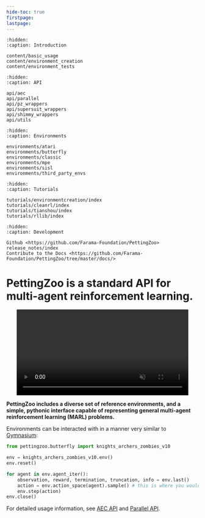 ```yaml
---
hide-toc: true
firstpage:
lastpage:
---
```


```{toctree}
:hidden:
:caption: Introduction

content/basic_usage
content/environment_creation
content/environment_tests
```

```{toctree}
:hidden:
:caption: API

api/aec
api/parallel
api/pz_wrappers
api/supersuit_wrappers
api/shimmy_wrappers
api/utils
```

```{toctree}
:hidden:
:caption: Environments

environments/atari
environments/butterfly
environments/classic
environments/mpe
environments/sisl
environments/third_party_envs
```

```{toctree}
:hidden:
:caption: Tutorials

tutorials/environmentcreation/index
tutorials/cleanrl/index
tutorials/tianshou/index
tutorials/rllib/index
```

```{toctree}
:hidden:
:caption: Development

Github <https://github.com/Farama-Foundation/PettingZoo>
release_notes/index
Contribute to the Docs <https://github.com/Farama-Foundation/PettingZoo/tree/master/docs/>

```

# PettingZoo is a standard API for multi-agent reinforcement learning.


<center>
	<a href="_static/videos/environments-demo.mp4">
        <video title="PettingZoo environments" autoplay loop muted width="450" src="_static/videos/environments-demo.mp4" type="video/mp4"></video>
    </a>
</center>

**PettingZoo includes a diverse set of reference environments, and a simple, pythonic interface capable of representing general multi-agent reinforcement learning (MARL) problems.** 

Environments can be interacted with in a manner very similar to [Gymnasium](https://gymnasium.farama.org):

```python
from pettingzoo.butterfly import knights_archers_zombies_v10

env = knights_archers_zombies_v10.env()
env.reset()

for agent in env.agent_iter():
    observation, reward, termination, truncation, info = env.last()
    action = env.action_space(agent).sample() # this is where you would insert your policy
    env.step(action)
env.close()
```

For detailed usage information, see [AEC API](https://pettingzoo.farama.org/api/aec/) and [Parallel API](https://pettingzoo.farama.org/api/parallel/).
